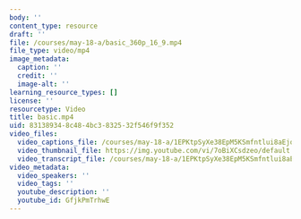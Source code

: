 ```yaml
---
body: ''
content_type: resource
draft: ''
file: /courses/may-18-a/basic_360p_16_9.mp4
file_type: video/mp4
image_metadata:
  caption: ''
  credit: ''
  image-alt: ''
learning_resource_types: []
license: ''
resourcetype: Video
title: basic.mp4
uid: 83138934-8c48-4bc3-8325-32f546f9f352
video_files:
  video_captions_file: /courses/may-18-a/1EPKtpSyXe38EpM5KSmfntlui8aEjqaXA_transcript.webvtt
  video_thumbnail_file: https://img.youtube.com/vi/7oBiXCsdzeo/default.jpg
  video_transcript_file: /courses/may-18-a/1EPKtpSyXe38EpM5KSmfntlui8aEjqaXA_transcript.pdf
video_metadata:
  video_speakers: ''
  video_tags: ''
  youtube_description: ''
  youtube_id: GfjkPmTrhwE
---
```


